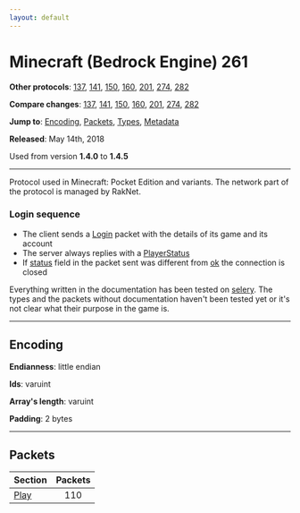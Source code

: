 ```yaml
---
layout: default
---
```


# Minecraft (Bedrock Engine) 261

**Other protocols**: [137](./bedrock261), [141](./bedrock261), [150](./bedrock261), [160](./bedrock261), [201](./bedrock261), [274](./bedrock261), [282](./bedrock261)

**Compare changes**: [137](../diff/bedrock/137-261), [141](../diff/bedrock/141-261), [150](../diff/bedrock/150-261), [160](../diff/bedrock/160-261), [201](../diff/bedrock/201-261), [274](../diff/bedrock/261-274), [282](../diff/bedrock/261-282)

**Jump to**: [Encoding](#encoding), [Packets](#packets), [Types](bedrock261/types), [Metadata](bedrock261/metadata)

**Released**: May 14th, 2018

Used from version **1.4.0** to **1.4.5**

-----
Protocol used in Minecraft: Pocket Edition and variants. The network part of the protocol is managed by RakNet.

### Login sequence
+ The client sends a [Login](play/login) packet with the details of its game and its account
+ The server always replies with a [PlayerStatus](play/play-status)
+ If [status](play/play-status#status) field in the packet sent was different from [ok](#play/play-status#status) the connection is closed

Everything written in the documentation has been tested on [selery](https://github.com/sel-project/selery). The types and the packets without documentation haven't been tested yet or it's not clear what their purpose in the game is.

-----
## Encoding

**Endianness**: little endian

**Ids**: varuint

**Array's length**: varuint

**Padding**: 2 bytes

-----
## Packets

Section | Packets
---|:---:
[Play](bedrock261/play) | 110
